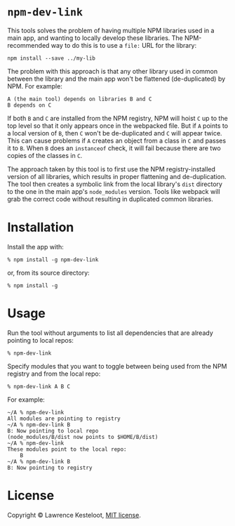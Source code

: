 # `npm-dev-link`

This tools solves the problem of having multiple NPM libraries used in
a main app, and wanting to locally develop these libraries. The NPM-recommended
way to do this is to use a `file:` URL for the library:

    npm install --save ../my-lib

The problem with this approach is that any other library used in common
between the library and the main app won't be flattened (de-duplicated) by
NPM. For example:

    A (the main tool) depends on libraries B and C
    B depends on C

If both `B` and `C` are installed from the NPM registry, NPM will hoist `C` up
to the top level so that it only appears once in the webpacked file. But if `A`
points to a local version of `B`, then `C` won't be de-duplicated and `C` will
appear twice. This can cause problems if `A` creates an object from a class in
`C` and passes it to `B`. When `B` does an `instanceof` check, it will fail
because there are two copies of the classes in `C`.

The approach taken by this tool is to first use the NPM registry-installed
version of all libraries, which results in proper flattening and
de-duplication. The tool then creates a symbolic link from the local library's
`dist` directory to the one in the main app's `node_modules` version.
Tools like webpack will grab the correct code without resulting in duplicated
common libraries.

# Installation

Install the app with:

    % npm install -g npm-dev-link

or, from its source directory:

    % npm install -g

# Usage

Run the tool without arguments to list all dependencies that are already
pointing to local repos:

    % npm-dev-link

Specify modules that you want to toggle between being used from the NPM
registry and from the local repo:

    % npm-dev-link A B C

For example:

    ~/A % npm-dev-link
    All modules are pointing to registry
    ~/A % npm-dev-link B
    B: Now pointing to local repo
    (node_modules/B/dist now points to $HOME/B/dist)
    ~/A % npm-dev-link
    These modules point to the local repo:
        B
    ~/A % npm-dev-link B
    B: Now pointing to registry

# License

Copyright &copy; Lawrence Kesteloot, [MIT license](LICENSE).

